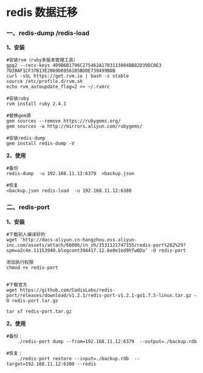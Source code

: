 # redis 数据迁移

### 一、redis-dump /redis-load

**1、安装**

    #安装rvm（ruby多版本管理工具）
    gpg2 --recv-keys 409B6B1796C275462A1703113804BB82D39DC0E3 7D2BAF1CF37B13E2069D6956105BD0E739499BDB
    curl -sSL https://get.rvm.io | bash -s stable
    source /etc/profile.d/rvm.sh 
    echo rvm_autoupdate_flag=2 >> ~/.rvmrc

    #安装ruby
    rvm install ruby 2.4.1 

    #替换gem源
    gem sources --remove https://rubygems.org/
    gem sources -a http://mirrors.aliyun.com/rubygems/

    #安装redis-dump
    gem install redis-dump -V

**2、使用**
    
    #备份
    redis-dump  -u 192.168.11.12:6379  >backup.json

    #恢复
    <backup.json redis-load  -u 192.168.11.12:6380




### 二、redis-port

**1、安装**

    

    #下载别人编译好的
    wget 'http://docs-aliyun.cn-hangzhou.oss.aliyun-inc.com/assets/attach/66006/cn_zh/1531121747155/redis-port%282%29?spm=a2c4e.11153940.blogcont394417.12.6e0e1ed9hTwQDu' -O redis-port

    添加执行权限
    chmod +x redis-port


    #下载官方
    wget https://github.com/CodisLabs/redis-port/releases/download/v1.2.1/redis-port-v1.2.1-go1.7.5-linux.tar.gz -O redis-port.tar.gz
    
    tar xf redis-port.tar.gz

    

**2、使用**

    #备份：
        ./redis-port dump --from=192.168.11.12:6379  --output=./backup.rdb 

    #恢复：
        ./redis-port restore --input=./backup.rdb  --target=192.168.11.12:6380 --redis
